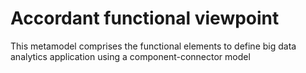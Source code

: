 # Accordant functional viewpoint
This metamodel comprises the functional elements to define big data analytics application using a component-connector model
